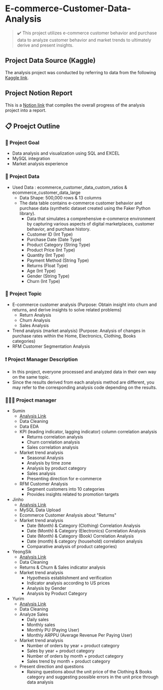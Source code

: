 # E-commerce-Customer-Data-Analysis
> ✔️ This project utilizes e-commerce customer behavior and purchase data to analyze customer behavior and market trends to ultimately derive and present insights.


## Project Data Source (Kaggle)
The analysis project was conducted by referring to data from the following [Kaggle link](https://www.kaggle.com/datasets/shriyashjagtap/e-commerce-customer-for-behavior-analysis).


## Project Notion Report
This is a [Notion link](https://bramble-trick-355.notion.site/E-commerce-Customer-41e17ee1bd4842c89b0a4b75716c290e?pvs=4) that compiles the overall progress of the analysis project into a report.


## 📋 Proejct Outline


### 📌 Project Goal
* Data analysis and visualization using SQL and EXCEL
* MySQL integration
* Market analysis experience

### 💽 Project Data
* Used Data : ecommerce_customer_data_custom_ratios & ecommerce_customer_data_large
  * Data Shape: 500,000 rows & 13 columns
  * The data table contains e-commerce customer behavior and purchase data (synthetic dataset created using the Faker Python library).
    * Data that simulates a comprehensive e-commerce environment by capturing various aspects of digital marketplaces, customer behavior, and purchase history.
    * Customer ID (Int Type)
    * Purchase Date (Date Type)
    * Product Category (String Type)
    * Product Price (Int Type)
    * Quantity (Int Type)
    * Payment Method (String Type)
    * Returns (Float Type)
    * Age (Int Type)
    * Gender (String Type)
    * Churn (Int Type)

### 🧷 Project Topic
* E-commerce customer analysis (Purpose: Obtain insight into churn and returns, and derive insights to solve related problems)
  * Return Analysis
  * Churn Analysis
  * Sales Analysis
* Trend analysis (market analysis) (Purpose: Analysis of changes in purchase rates within the Home, Electronics, Clothing, Books categories)
* RFM Customer Segmentation Analysis

### ❗️ Project Manager Description
* In this project, everyone processed and analyzed data in their own way on the same topic.
* Since the results derived from each analysis method are different, you may refer to the corresponding analysis code depending on the results.


### 🙋🏻‍♂️ Project manager
* Sumin
  * [Analysis Link](https://bramble-trick-355.notion.site/38ccdccd730a49af8962ae401dcbf1bd?pvs=4)
  * Data Cleaning
  * Data EDA
  * KPI (leading indicator, lagging indicator) column correlation analysis
    * Returns correlation analysis
    * Churn correlation analysis
    * Sales correlation analysis
  * Market trend analysis
    * Seasonal Analysis
    * Analysis by time zone
    * Analysis by product category
    * Sales analysis
    * Presenting direction for e-commerce
  * RFM Customer Analysis
    * Segment customers into 10 categories
    * Provides insights related to promotion targets
* Jinho
  * [Analysis Link](https://bramble-trick-355.notion.site/03070f2875234ecc8b2dae9577024748?pvs=4)
  * MySQL Data Upload
  * Ecommerce Customer Analysis about "Returns"
  * Market trend analysis
    * Date (Month) & Category (Clothing) Correlation Analysis
    * Date (Month) & Category (Electronics) Correlation Analysis
    * Date (Month) & Category (Book) Correlation Analysis
    * Date (month) & category (household) correlation analysis
    * Comparative analysis of product categories)
* YeongSik
  * [Analysis Link](https://bramble-trick-355.notion.site/65421debcf1a4a6fb66e8d86f9b5f377?pvs=4)
  * Data Cleaning
  * Returns & Churn & Sales indicator analysis
  * Market trend analysis
    * Hypothesis establishment and verification
    * Indicator analysis according to US prices
    * Analysis by Gender
    * Analysis by Product Category
* Yurim
  * [Analysis Link](https://bramble-trick-355.notion.site/77389b25cecc42b8b00d4a14876dc6f2?pvs=4)
  * Data Cleaning
  * Analyze Sales
    * Daily sales
    * Monthly sales
    * Monthly PU (Paying User)
    * Monthly ARPPU (Average Revenue Per Paying User)
  * Market trend analysis
    * Number of orders by year + product category
    * Sales by year + product category
    * Number of orders by month + product category
    * Sales trend by month + product category
  * Present direction and questions
    * Raising questions about the unit price of the Clothing & Books category and suggesting possible errors in the unit price through data analysis
